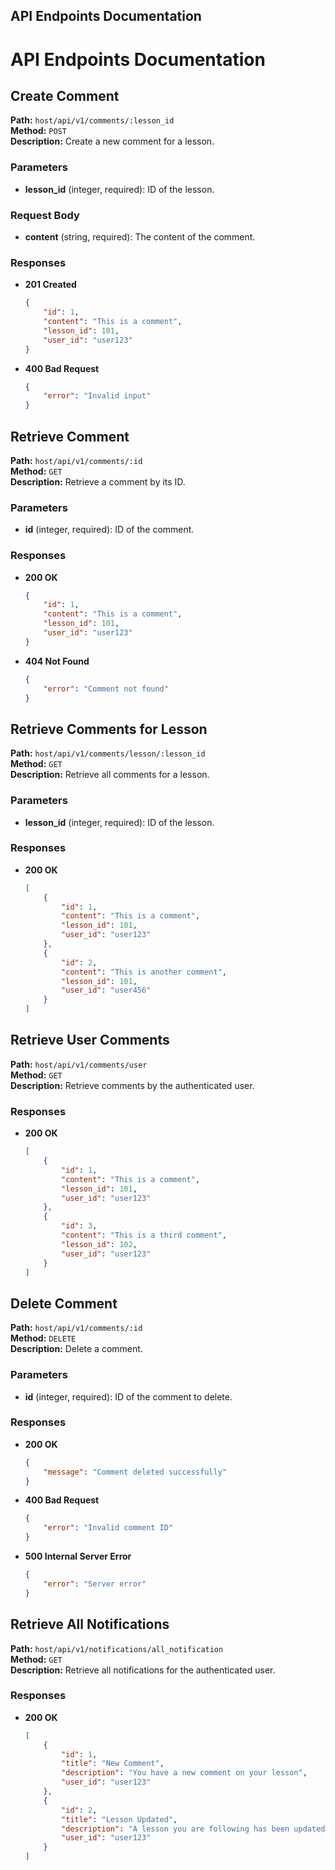 ## API Endpoints Documentation

# API Endpoints Documentation

## Create Comment
**Path:** `host/api/v1/comments/:lesson_id`  
**Method:** `POST`  
**Description:** Create a new comment for a lesson.

### Parameters
- **lesson_id** (integer, required): ID of the lesson.

### Request Body
- **content** (string, required): The content of the comment.

### Responses
- **201 Created**
    ```json
    {
        "id": 1,
        "content": "This is a comment",
        "lesson_id": 101,
        "user_id": "user123"
    }
    ```
- **400 Bad Request**
    ```json
    {
        "error": "Invalid input"
    }
    ```

## Retrieve Comment
**Path:** `host/api/v1/comments/:id`  
**Method:** `GET`  
**Description:** Retrieve a comment by its ID.

### Parameters
- **id** (integer, required): ID of the comment.

### Responses
- **200 OK**
    ```json
    {
        "id": 1,
        "content": "This is a comment",
        "lesson_id": 101,
        "user_id": "user123"
    }
    ```
- **404 Not Found**
    ```json
    {
        "error": "Comment not found"
    }
    ```

## Retrieve Comments for Lesson
**Path:** `host/api/v1/comments/lesson/:lesson_id`  
**Method:** `GET`  
**Description:** Retrieve all comments for a lesson.

### Parameters
- **lesson_id** (integer, required): ID of the lesson.

### Responses
- **200 OK**
    ```json
    [
        {
            "id": 1,
            "content": "This is a comment",
            "lesson_id": 101,
            "user_id": "user123"
        },
        {
            "id": 2,
            "content": "This is another comment",
            "lesson_id": 101,
            "user_id": "user456"
        }
    ]
    ```

## Retrieve User Comments
**Path:** `host/api/v1/comments/user`  
**Method:** `GET`  
**Description:** Retrieve comments by the authenticated user.

### Responses
- **200 OK**
    ```json
    [
        {
            "id": 1,
            "content": "This is a comment",
            "lesson_id": 101,
            "user_id": "user123"
        },
        {
            "id": 3,
            "content": "This is a third comment",
            "lesson_id": 102,
            "user_id": "user123"
        }
    ]
    ```

## Delete Comment
**Path:** `host/api/v1/comments/:id`  
**Method:** `DELETE`  
**Description:** Delete a comment.

### Parameters
- **id** (integer, required): ID of the comment to delete.

### Responses
- **200 OK**
    ```json
    {
        "message": "Comment deleted successfully"
    }
    ```
- **400 Bad Request**
    ```json
    {
        "error": "Invalid comment ID"
    }
    ```
- **500 Internal Server Error**
    ```json
    {
        "error": "Server error"
    }
    ```

## Retrieve All Notifications
**Path:** `host/api/v1/notifications/all_notification`  
**Method:** `GET`  
**Description:** Retrieve all notifications for the authenticated user.

### Responses
- **200 OK**
    ```json
    [
        {
            "id": 1,
            "title": "New Comment",
            "description": "You have a new comment on your lesson",
            "user_id": "user123"
        },
        {
            "id": 2,
            "title": "Lesson Updated",
            "description": "A lesson you are following has been updated",
            "user_id": "user123"
        }
    ]
    ```